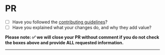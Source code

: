 # PR

- [ ] Have you followed the [contributing guidelines](https://github.com/meta-d/sap-fiori-tempaltes/blob/main/.github/CONTRIBUTING.md)?
- [ ] Have you explained what your changes do, and why they add value?

**Please note: ✅ we will close your PR without comment if you do not check the boxes above and provide ALL requested information.**

---
